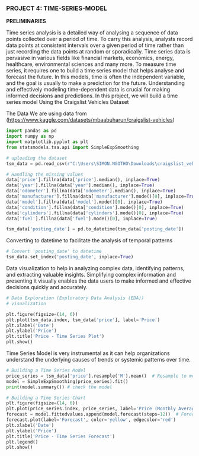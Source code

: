 ### PROJECT 4: TIME-SERIES-MODEL


**PRELIMINARIES** 

Time series analysis is a detailed way of analysing a sequence of data points collected over a period of time. To carry this analysis, analysts record data points at consistent intervals over a given period of time rather than just recording the data points at random or sporadically.
Time series data is pervasive in various fields like financial markets, economics, energy, healthcare, environmental sciences and many more.
To measure time series, it requires one to build a time series model that helps analyse and forecast the future. In this models, time is often the independent variable, and the goal is usually to make a prediction for the future. Understanding and effectively modeling time-dependent data is crucial for making informed decisions and predictions.
In this project, we will build a time series model Using the Craigslist Vehicles Dataset

The Data
We are using data from (https://www.kaggle.com/datasets/mbaabuharun/craigslist-vehicles)

```python 
import pandas as pd
import numpy as np
import matplotlib.pyplot as plt
from statsmodels.tsa.api import SimpleExpSmoothing

# uploading the dataset
tsm_data = pd.read_csv(r"C:\Users\SIMON.NGOTHO\Downloads\craigslist_vehicles.csv")

# Handling the missing values 
data['price'].fillna(data['price'].median(), inplace=True)
data['year'].fillna(data['year'].median(), inplace=True)
data['odometer'].fillna(data['odometer'].median(), inplace=True)
data['manufacturer'].fillna(data['manufacturer'].mode()[0], inplace=True)
data['model'].fillna(data['model'].mode()[0], inplace=True)
data['condition'].fillna(data['condition'].mode()[0], inplace=True)
data['cylinders'].fillna(data['cylinders'].mode()[0], inplace=True)
data['fuel'].fillna(data['fuel'].mode()[0], inplace=True)

tsm_data['posting_date'] = pd.to_datetime(tsm_data['posting_date'])

```

Converting to datetime to facilitate the analysis of temporal patterns

```python 
# Convert 'posting_date' to datetime 
tsm_data.set_index('posting_date', inplace=True)

```

Data visualization to help in analyzing complex data, identifying patterns, and extracting valuable insights. Simplifying complex information and presenting it visually enables the data users to make informed and effective decisions quickly and accurately.

```python 
# Data Exploration (Exploratory Data Analysis (EDA))
# visualization 

plt.figure(figsize=(14, 6))
plt.plot(tsm_data.index, tsm_data['price'], label='Price')
plt.xlabel('Date')
plt.ylabel('Price')
plt.title('Price - Time Series Plot')
plt.show()

```

Time Series Model is very instrumental as it can help organizations understand the underlying causes of trends or systemic patterns over time.

```python 
# Building a Time Series Model
price_series = tsm_data['price'].resample('M').mean()  # Resample to monthly data for smoothing
model = SimpleExpSmoothing(price_series).fit()
print(model.summary()) # check the model

# Building a Time Series Chart
plt.figure(figsize=(14, 6))
plt.plot(price_series.index, price_series, label='Price (Monthly Average)')
forecast = model.fittedvalues.append(model.forecast(steps=12))  # Forecast one year
forecast.plot(label='Forecast', color='yellow', edgecolor='red')
plt.xlabel('Date')
plt.ylabel('Price')
plt.title('Price - Time Series Forecast')
plt.legend()
plt.show()

```



